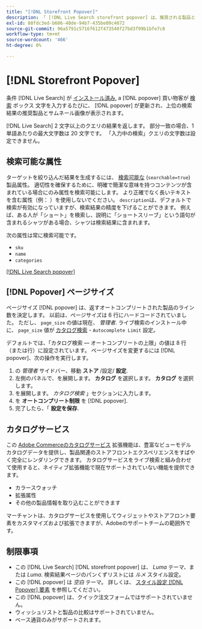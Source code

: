 ```yaml
---
title: "[!DNL Storefront Popover]"
description: 「 [!DNL Live Search storefront popover] は、推奨される製品とサムネールを動的に返します。」
exl-id: 88fdc3ed-b606-40de-94b7-435be09c4072
source-git-commit: 96a5791c5716f612f473540f27bd3f99b1bfe7c8
workflow-type: tm+mt
source-wordcount: '466'
ht-degree: 0%

---
```


# [!DNL Storefront Popover]

条件 [!DNL Live Search] が [インストール済み](install.md), a [!DNL popover] 買い物客が [検索](https://experienceleague.adobe.com/docs/commerce-admin/catalog/catalog/search/search.html#quick-search) ボックス 文字を入力するたびに、 [!DNL popover] が更新され、上位の検索結果の推奨製品とサムネール画像が表示されます。

[!DNL Live Search] 2 文字以上のクエリの結果を返します。 部分一致の場合、1 単語あたりの最大文字数は 20 文字です。 「入力中の検索」クエリの文字数は設定できません。

## 検索可能な属性

ターゲットを絞り込んだ結果を生成するには、 [検索可能な](https://experienceleague.adobe.com/docs/commerce-admin/catalog/product-attributes/product-attributes.html) (`searchable=true`) 製品属性。 適切性を確保するために、明確で簡潔な意味を持つコンテンツが含まれている場合にのみ属性を検索可能にします。 より正確でなく長いテキストを含む属性（例： ）を使用しないでください。 `description`は、デフォルトで検索が有効になっていますが、検索結果の精度を下げることができます。 例えば、ある人が「ショート」を検索し、説明に「ショートスリーブ」という語句が含まれるシャツがある場合、シャツは検索結果に含まれます。

次の属性は常に検索可能です。

* `sku`
* `name`
* `categories`

[[!DNL Live Search popover]](assets/storefront-search-as-you-type.png)

## [!DNL Popover] ページサイズ

ページサイズ [!DNL popover] は、返すオートコンプリートされた製品のライン数を決定します。 以前は、ページサイズは 6 行にハードコードされていました。 ただし、 `page_size` の値は現在、 *管理者*. ライブ検索のインストール中に、 `page_size` 値が [カタログ検索](https://experienceleague.adobe.com/docs/commerce-admin/config/catalog/catalog.html) - `Autocomplete Limit` 設定。

デフォルトでは、「カタログ検索 — オートコンプリートの上限」の値は 8 行（または行）に設定されています。 ページサイズを変更するには [!DNL popover]、次の操作を実行します。

1. の *管理者* サイドバー、移動 **ストア** /設定/ **設定**.
1. 左側のパネルで、を展開します。 **カタログ** を選択します。 **カタログ** を選択します。
1. を展開します。 *カタログ検索* 」セクションに入力します。
1. を **オートコンプリート制限** を [!DNL popover].
1. 完了したら、「 **設定を保存**.

## カタログサービス

この [Adobe Commerceのカタログサービス](../catalog-service/overview.md) 拡張機能は、豊富なビューモデルカタログデータを提供し、製品関連のストアフロントエクスペリエンスをすばやく完全にレンダリングできます。 カタログサービスをライブ検索と組み合わせて使用すると、ネイティブ拡張機能で現在サポートされていない機能を提供できます。

* カラースウォッチ
* 拡張属性
* その他の製品情報を取り込むことができます

マーチャントは、カタログサービスを使用してウィジェットやストアフロント要素をカスタマイズおよび拡張できますが、Adobeのサポートチームの範囲外です。

## 制限事項

* この [!DNL Live Search] [!DNL storefront popover] は、 *Luma* テーマ、または *Luma*. 検索結果ページのパンくずリストには *ルメ* スタイル設定。
* この [!DNL popover] は *空白* テーマ。 詳しくは、 [スタイル設定 [!DNL Popover] 要素](storefront-popover-styling.md) を参照してください。
* この [!DNL popover] は、クイック注文フォームではサポートされていません。
* ウィッシュリストと製品の比較はサポートされていません。
* ベース通貨のみがサポートされます。
